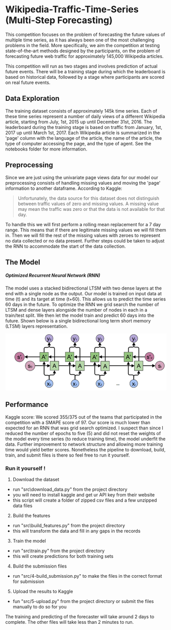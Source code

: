 # Wikipedia-Traffic-Time-Series (Multi-Step Forecasting)

This competition focuses on the problem of forecasting the future values of multiple time series, as it has always been one of the most challenging problems in the field. More specifically, we aim the competition at testing state-of-the-art methods designed by the participants, on the problem of forecasting future web traffic for approximately 145,000 Wikipedia articles.

This competition will run as two stages and involves prediction of actual future events. There will be a training stage during which the leaderboard is based on historical data, followed by a stage where participants are scored on real future events.

## Data Exploration
The training dataset consists of approximately 145k time series. Each of these time series represent a number of daily views of a different Wikipedia article, starting from July, 1st, 2015 up until December 31st, 2016. The leaderboard during the training stage is based on traffic from January, 1st, 2017 up until March 1st, 2017. Each Wikipedia article is summarized in the 'page' column with the language of the article, the name of the article, the type of computer accessing the page, and the type of agent. See the notebooks folder for more information.

## Preprocessing

Since we are just using the univariate page views data for our model our preprocessing consists of handling missing values and moving the 'page' information to another dataframe. According to Kaggle:

   >Unfortunately, the data source for this dataset does not distinguish between traffic values of zero and missing values. A missing value may mean the traffic was zero or that the data is not available for that day.

To handle this we will first perform a rolling mean replacement for a 7 day range. This means that if there are legitimate missing values we will fill them in. Then we will fill the rest of the missing values with zeroes to represent no data collected or no data present. Further steps could be taken to adjust the RNN to accommodate the start of the data collection.

## The Model

##### Optimized Recurrent Neural Network (RNN)
The model uses a stacked bidirectional LTSM with two dense layers at the end with a single node as the output. Our model is trained on input data at time (t) and its target at time (t+60). This allows us to predict the time series 60 days in the future. To optimize the RNN we grid search the number of LTSM and dense layers alongside the number of nodes in each in a train/test split. We then let the model train and predict 60 days into the future. Shown below is a single bidirectional long term short memory (LTSM) layers representation.

![](refs/bidirectionLTSM.png)


## Performance

Kaggle score: We scored 355/375 out of the teams that participated in the competition with a SMAPE score of 97. Our score is much lower than expected for an RNN that was grid search optimized. I suspect than since I reduced the number of epochs to five (5) and did not reset the weights of the model every time series (to reduce training time), the model underfit the data. Further improvement to network structure and allowing more training time would yield better scores. Nonetheless the pipeline to download, build, train, and submit files is there so feel free to run it yourself.

### Run it yourself !
1) Download the dataset
  - run "src\download_data.py" from the project directory
  - you will need to install kaggle and get ur API key from their website
  - this script will create a folder of zipped csv files and  a few unzipped data files
2) Build the features  
  - run "src\build_features.py" from the project directory
  - this will transform the data and fill in any gaps in the records
3) Train the model
  - run "src\train.py" from the project directory
  - this will create predictions for both training sets
4) Build the submission files
  - run "src/4-build_submission.py" to make the files in the correct format for submission
5) Upload the results to Kaggle
  - fun "src/5-upload.py" from the project directory or submit the files manually to do so for you

The training and predicting of the forecaster will take around 2 days to complete. The other files will take less than 2 minutes to run.
